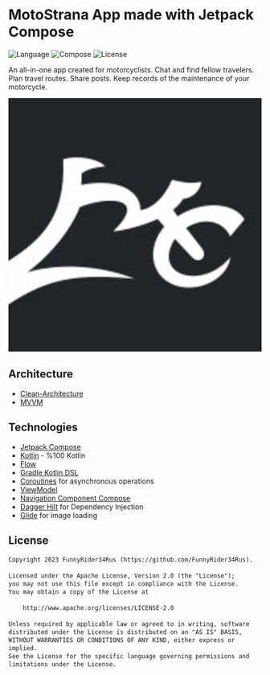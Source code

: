 # MotoStrana App made with Jetpack Compose

![Language](https://img.shields.io/badge/Kotlin-1.8.10-blue) ![Compose](https://img.shields.io/badge/Compose-1.4.2-magenta) ![License](https://img.shields.io/aur/license/android-studio)

An all-in-one app created for motorcyclists.
Chat and find fellow travelers. Plan travel routes. Share posts. Keep records of the maintenance of your motorcycle.

![Title](/cover/MotoStrana.jpg)

## Architecture

- [Clean-Architecture](https://blog.cleancoder.com/uncle-bob/2012/08/13/the-clean-architecture.html)
- [MVVM](https://ru.wikipedia.org/wiki/Model-View-ViewModel)

## Technologies

- [Jetpack Compose](https://developer.android.com/jetpack/compose)
- [Kotlin](https://kotlinlang.org) - %100 Kotlin
- [Flow](https://kotlinlang.org/api/kotlinx.coroutines/kotlinx-coroutines-core/kotlinx.coroutines.flow/-flow/)
- [Gradle Kotlin DSL](https://docs.gradle.org/current/userguide/kotlin_dsl.html)
- [Coroutines](https://github.com/Kotlin/kotlinx.coroutines) for asynchronous operations
- [ViewModel](https://developer.android.com/topic/libraries/architecture/viewmodel)
- [Navigation Component Compose](https://developer.android.com/jetpack/compose/navigation)
- [Dagger Hilt](https://developer.android.com/training/dependency-injection/hilt-android) for Dependency Injection
- [Glide](https://bumptech.github.io/glide/int/compose.html) for image loading

## License

```
Copyright 2023 FunnyRider34Rus (https://github.com/FunnyRider34Rus).

Licensed under the Apache License, Version 2.0 (the "License");
you may not use this file except in compliance with the License.
You may obtain a copy of the License at

    http://www.apache.org/licenses/LICENSE-2.0

Unless required by applicable law or agreed to in writing, software
distributed under the License is distributed on an "AS IS" BASIS,
WITHOUT WARRANTIES OR CONDITIONS OF ANY KIND, either express or implied.
See the License for the specific language governing permissions and
limitations under the License.
```